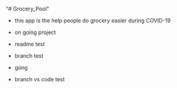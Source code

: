 "# Grocery_Pool" 
- this app is the help people do grocery easier during COVID-19
- on going project
- readme test








- branch test










- gong

- branch vs code test
